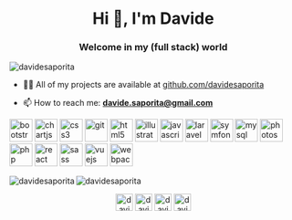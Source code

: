 <h1 align="center">Hi 👋, I'm Davide</h1>
<h3 align="center">Welcome in my (full stack) world</h3>

<p align="left"> <img src="https://komarev.com/ghpvc/?username=davidesaporita" alt="davidesaporita" /> </p>

- 👨‍💻 All of my projects are available at [github.com/davidesaporita](github.com/davidesaporita)

- 📫 How to reach me: **davide.saporita@gmail.com**

<p align="left"><img src="https://devicons.github.io/devicon/devicon.git/icons/bootstrap/bootstrap-plain.svg" alt="bootstrap" width="40" height="40"/> <img src="https://www.chartjs.org/media/logo-title.svg" alt="chartjs" width="40" height="40"/> <img src="https://devicons.github.io/devicon/devicon.git/icons/css3/css3-original-wordmark.svg" alt="css3" width="40" height="40"/> <img src="https://www.vectorlogo.zone/logos/git-scm/git-scm-icon.svg" alt="git" width="40" height="40"/> <img src="https://devicons.github.io/devicon/devicon.git/icons/html5/html5-original-wordmark.svg" alt="html5" width="40" height="40"/> <img src="https://www.vectorlogo.zone/logos/adobe_illustrator/adobe_illustrator-icon.svg" alt="illustrator" width="40" height="40"/> <img src="https://devicons.github.io/devicon/devicon.git/icons/javascript/javascript-original.svg" alt="javascript" width="40" height="40"/> <img src="https://devicons.github.io/devicon/devicon.git/icons/laravel/laravel-plain-wordmark.svg" alt="laravel" width="40" height="40"/> <img src="https://symfony.com/logos/symfony_black_03.svg" alt="symfony" width="40" height="40"/> <img 
src="https://devicons.github.io/devicon/devicon.git/icons/mysql/mysql-original-wordmark.svg" alt="mysql" width="40" height="40"/> <img src="https://devicons.github.io/devicon/devicon.git/icons/photoshop/photoshop-plain.svg" alt="photoshop" width="40" height="40"/> <img src="https://devicons.github.io/devicon/devicon.git/icons/php/php-original.svg" alt="php" width="40" height="40"/> <img src="https://devicons.github.io/devicon/devicon.git/icons/react/react-original-wordmark.svg" alt="react" width="40" height="40"/> <img src="https://devicons.github.io/devicon/devicon.git/icons/sass/sass-original.svg" alt="sass" width="40" height="40"/> <img src="https://devicons.github.io/devicon/devicon.git/icons/vuejs/vuejs-original-wordmark.svg" alt="vuejs" width="40" height="40"/> <img src="https://devicons.github.io/devicon/devicon.git/icons/webpack/webpack-original.svg" alt="webpack" width="40" height="40"/></p>

<p>
  <img align="left" src="https://github-readme-stats.vercel.app/api/top-langs/?username=davidesaporita&layout=compact&hide=html" alt="davidesaporita" />
  <img align="center" src="https://github-readme-stats.vercel.app/api?username=davidesaporita&show_icons=true" alt="davidesaporita" />
</p>

<p align="center">
<a href="https://twitter.com/davidesaporita" target="blank"><img align="center" src="https://cdn.jsdelivr.net/npm/simple-icons@3.0.1/icons/twitter.svg" alt="davidesaporita" height="30" width="30" /></a>
<a href="https://linkedin.com/in/davidesaporita" target="blank"><img align="center" src="https://cdn.jsdelivr.net/npm/simple-icons@3.0.1/icons/linkedin.svg" alt="davidesaporita" height="30" width="30" /></a>
<a href="https://fb.com/davidesaporita" target="blank"><img align="center" src="https://cdn.jsdelivr.net/npm/simple-icons@3.0.1/icons/facebook.svg" alt="davidesaporita" height="30" width="30" /></a>
<a href="https://instagram.com/davidesaporita" target="blank"><img align="center" src="https://cdn.jsdelivr.net/npm/simple-icons@3.0.1/icons/instagram.svg" alt="davidesaporita" height="30" width="30" /></a>
</p>
